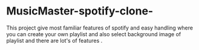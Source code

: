 # MusicMaster-spotify-clone-
This project give most familiar features of spotify and easy handling where you can create your own playlist and also select background image of playlist and there are lot's of features .
